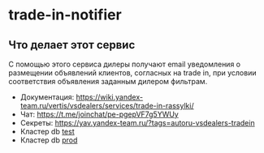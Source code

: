 # trade-in-notifier

## Что делает этот сервис

С помощью этого сервиса дилеры получают email уведомления о размещении объявлений клиентов, согласных на trade in, при условии соответствия объявления заданным дилером фильтрам.

* Документация: https://wiki.yandex-team.ru/vertis/vsdealers/services/trade-in-rassylki/
* Чат: https://t.me/joinchat/pe-pgepVF7g5YWUy
* Секреты: https://yav.yandex-team.ru/?tags=autoru-vsdealers-tradein
* Кластер db [test](https://yc.yandex-team.ru/folders/fooqm2o1sunm8jknjhkc/managed-postgresql/cluster/mdb09qife7q70199r5pe?section=overview)
* Кластер db [prod](https://cloud.yandex-team.ru/folders/fooqm2o1sunm8jknjhkc/managed-postgresql/cluster/mdbqhpd85eqn8vclk9f6?section=overview)
